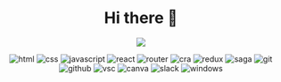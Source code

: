 <div align="center">
<h1 align="center">Hi there 👋</h1>

![](https://komarev.com/ghpvc/?username=kepkaklaudia&color=0F4C81&style=for-the-badge)
  
<img src="https://img.shields.io/badge/-HTML-0F4C81?logo=HTML5&logoColor=white&style=flat-square" alt="html"> 
<img src="https://img.shields.io/badge/-CSS-0F4C81?logo=CSS3&logoColor=white&style=flat-square" alt="css"> 
<img src="https://img.shields.io/badge/-JavaScript-0F4C81?logo=JavaScript&logoColor=white&style=flat-square" alt="javascript"> 
<img src="https://img.shields.io/badge/-React-0F4C81?logo=React&logoColor=white&style=flat-square" alt="react"> 
<img src="https://img.shields.io/badge/-React%20Router-0F4C81?logo=React-Router&logoColor=white&style=flat-square" alt="router"> 
<img src="https://img.shields.io/badge/-Create%20React%20App-0F4C81?logo=Create-React-App&logoColor=white&style=flat-square" alt="cra"> 
<img src="https://img.shields.io/badge/-Redux-0F4C81?logo=Redux&logoColor=white&style=flat-square" alt="redux"> 
<img src="https://img.shields.io/badge/-Redux%20Saga-0F4C81?logo=Redux-Saga&logoColor=white&style=flat-square" alt="saga"> 
<img src="https://img.shields.io/badge/-Git-0F4C81?logo=Git&logoColor=white&style=flat-square" alt="git"> 
<img src="https://img.shields.io/badge/-GitHub-0F4C81?logo=GitHub&logoColor=white&style=flat-square" alt="github"> 
<img src="https://img.shields.io/badge/-Visual%20Studio%20Code-0F4C81?logo=Visual-Studio-Code&logoColor=white&style=flat-square" alt="vsc"> 
<img src="https://img.shields.io/badge/-Canva-0F4C81?logo=Canva&logoColor=white&style=flat-square" alt="canva"> 
<img src="https://img.shields.io/badge/-Slack-0F4C81?logo=Slack&logoColor=white&style=flat-square" alt="slack"> 
<img src="https://img.shields.io/badge/-Windows-0F4C81?logo=Windows&logoColor=white&style=flat-square" alt="windows">
  
</div>
